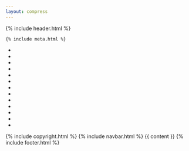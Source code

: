 ```yaml
--- 
layout: compress
---
```

<!doctype html>
<html lang="en">
    <title>{% if page.title %}{{ page.title }} – {% endif %}{{ site.title }}</title>
    {% include header.html %}

    {% include meta.html %}
<div class="background">
    <ul class="circles">
    <li></li>
    <li></li>
    <li></li>
    <li></li>
    <li></li>
    <li></li>
    <li></li>
    <li></li>
    <li></li>
    <li></li>
    <li></li>
    <li></li>
    <li></li>
    </ul>
</div>
    <body data-barba="wrapper">
        {% include copyright.html %}
        {% include navbar.html %}
        {{ content }}
    </body>
    {% include footer.html %}
</html>